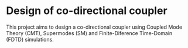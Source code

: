# Design of co-directional coupler

This project aims to design a co-directional coupler using Coupled Mode Theory (CMT), Supermodes (SM) and Finite-Diference Time-Domain (FDTD) simulations.

